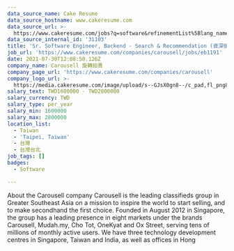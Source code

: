 ```yaml
---
data_source_name: Cake Resume
data_source_hostname: www.cakeresume.com
data_source_url: >-
  https://www.cakeresume.com/jobs?q=software&refinementList%5Blang_name%5D%5B0%5D=English&refinementList%5Bsalary_type%5D=per_year&range%5Bsalary_range%5D%5Bmin%5D=1000000&page=2
data_source_internal_id: '31103'
title: 'Sr. Software Engineer, Backend - Search & Recommendation (資深後端工程師)'
job_url: 'https://www.cakeresume.com/companies/carousell/jobs/eb1191'
date: 2021-07-30T12:08:50.126Z
company_name: Carousell 旋轉拍賣
company_page_url: 'https://www.cakeresume.com/companies/carousell'
company_logo_url: >-
  https://media.cakeresume.com/image/upload/s--GJsX0gn8--/c_pad,fl_png8,h_200,w_200/v1565956862/epaplsqwkax9tjzivjde.png
salary_text: TWD1600000 - TWD2800000
salary_currency: TWD
salary_type: per_year
salary_min: 1600000
salary_max: 2800000
location_list:
  - Taiwan
  - 'Taipei, Taiwan'
  - 台灣
  - 台灣台北
job_tags: []
badges:
  - Software

---
```


About the Carousell company Carousell is the leading classifieds group in Greater Southeast Asia on a mission to inspire the world to start selling, and to make secondhand the first choice. Founded in August 2012 in Singapore, the group has a leading presence in eight markets under the brands Carousell, Mudah.my, Cho Tot, OneKyat and Ox Street, serving tens of millions of monthly active users. We have three technology development centres in Singapore, Taiwan and India, as well as offices in Hong